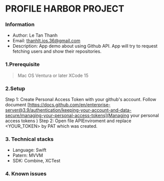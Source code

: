 # PROFILE HARBOR PROJECT
### Information
- Author: Le Tan Thanh
- Email: thanhlt.ios.36@gmail.com
- Description: App demo about using Github API. App will try to request fetching users and show their repositories.

### 1.Prerequisite
> Mac OS Ventura or later
> XCode 15

### 2.Setup
Step 1: Create Personal Access Token with your github's account. Follow document [https://docs.github.com/en/enterprise-server@3.9/authentication/keeping-your-account-and-data-secure/managing-your-personal-access-tokens](Managing your personal access tokens
)
Step 2: Open file APIEnviroment and replace <YOUR_TOKEN> by PAT which was created.

### 3. Technical stacks
- Language: Swift
- Patern: MVVM
- SDK: Combine, XCTest

### 4. Known issues
